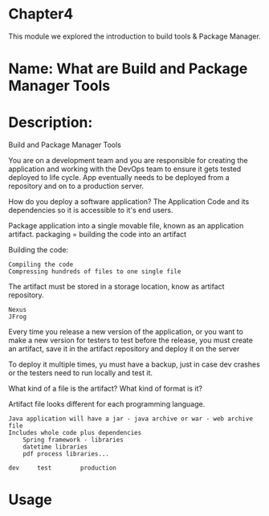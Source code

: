 # Chapter4
This module we explored the introduction to build tools & Package Manager.

# Name: What are Build and Package Manager Tools

# Description: 

Build and Package Manager Tools

You are on a development team and you are responsible for creating the application and working with the DevOps team to ensure it gets tested deployed to life cycle. App eventually needs to be deployed from a repository and on to a production server.

How do you deploy a software application? The Application Code and its dependencies so it is accessible to it's end users.

Package application into a single movable file, known as an application artifact.
    packaging = building the code into an artifact

Building the code:

    Compiling the code
    Compressing hundreds of files to one single file

The artifact must be stored in a storage location, know as artifact repository.

    Nexus
    JFrog

Every time you release a new version of the application, or you want to make a new version for testers to test before the release, you must create an artifact, save it in the artifact repository and deploy it on the server

To deploy it multiple times, yu must have a backup, just in case dev crashes or the testers need to run locally and test it.

What kind of a file is the artifact?  What kind of format is it?

Artifact file looks different for each programming language.

    Java application will have a jar - java archive or war - web archive file
    Includes whole code plus dependencies
        Spring framework - libraries
        datetime libraries
        pdf process libraries...

    dev     test        production


# Usage

